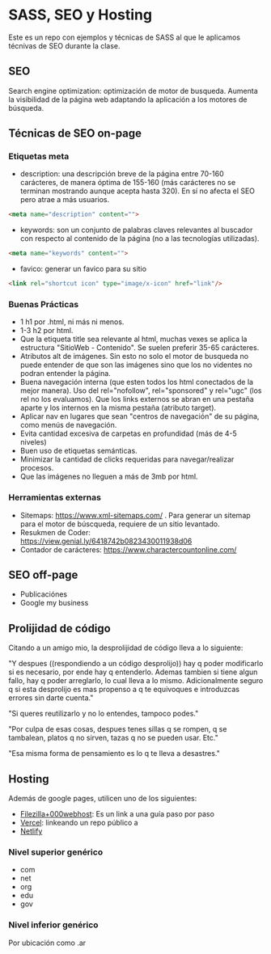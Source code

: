 # SASS, SEO y Hosting
Este es un repo con ejemplos y técnicas de SASS al que le aplicamos técnivas de SEO durante la clase.

## SEO
Search engine optimization: optimización de motor de busqueda. Aumenta la visibilidad de la página web adaptando la aplicación a los motores de búsqueda.


## Técnicas de SEO on-page

### Etiquetas meta
* description: una descripción breve de la página entre 70-160 carácteres, de manera óptima de 155-160 (más carácteres no se terminan mostrando aunque acepta hasta 320). En sí no afecta el SEO pero atrae a más usuarios.

```html
<meta name="description" content=""> 
```
* keywords: son un conjunto de palabras claves relevantes al buscador con respecto al contenido de la página (no a las tecnologías utilizadas).
```html
<meta name="keywords" content=""> 
```
* favico: generar un favico para su sitio
```html
<link rel="shortcut icon" type="image/x-icon" href="link"/>
```


### Buenas Prácticas
* 1 h1 por .html, ni más ni menos.
* 1-3 h2 por html.
* Que la etiqueta title sea relevante al html, muchas vexes se aplica la estructura "SitioWeb - Contenido". Se suelen preferir 35-65 carácteres.
* Atributos alt de imágenes. Sin esto no solo el motor de busqueda no puede entender de que son las imágenes sino que los no videntes no podran entender la página.
* Buena navegación interna (que esten todos los html conectados de la mejor manera). Uso del rel="nofollow", rel="sponsored" y rel="ugc" (los rel no los evaluamos). Que los links externos se abran en una pestaña aparte y los internos en la misma pestaña (atributo target).
* Aplicar nav en lugares que sean "centros de navegación" de su página, como menús de navegación.
* Evita cantidad excesiva de carpetas en profundidad (más de 4-5 niveles)
* Buen uso de etiquetas semánticas.
* Minimizar la cantidad de clicks requeridas para navegar/realizar procesos.
* Que las imágenes no lleguen a más de 3mb por html.


### Herramientas externas
* Sitemaps: https://www.xml-sitemaps.com/ . Para generar un sitemap para el motor de búscqueda, requiere de un sitio levantado.
* Resukmen de Coder: https://view.genial.ly/6418742b0823430011938d06
* Contador de carácteres: https://www.charactercountonline.com/

## SEO off-page
* Publicaciónes
* Google my business

## Prolijidad de código
Citando a un amigo mio, la desprolijidad de código lleva a lo siguiente:

"Y despues ((respondiendo a un código desprolijo)) hay q poder modificarlo si es necesario, por ende hay q entenderlo. Ademas tambien si tiene algun fallo, hay q poder arreglarlo, lo cual lleva a lo mismo. Adicionalmente seguro q si esta desprolijo es mas propenso a q te equivoques e introduzcas errores sin darte cuenta."

"Si queres reutilizarlo y no lo entendes, tampoco podes."

"Por culpa de esas cosas, despues tenes sillas q se rompen, q se tambalean, platos q no sirven, tazas q no se pueden usar. Etc."

"Esa misma forma de pensamiento es lo q te lleva a desastres."

## Hosting
Además de google pages, utilicen uno de los siguientes:
* [Filezilla+000webhost](https://docs.google.com/document/d/1Ve2nVq8xJtohinGj32lcG40woa2sqvfFDo1lYYR6rPk/edit?usp=sharing): Es un link a una guía paso por paso
* [Vercel](https://vercel.com/): linkeando un repo público a
* [Netlify](https://www.netlify.com/)

### Nivel superior genérico
* com
* net
* org
* edu
* gov

### Nivel inferior genérico
Por ubicación como .ar